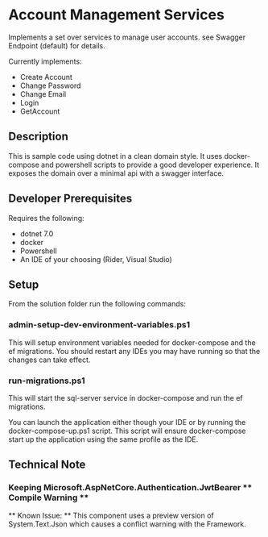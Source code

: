 # Account Management Services
Implements a set over services to manage user accounts. see Swagger Endpoint (default) for details.

Currently implements:
+ Create Account
+ Change Password
+ Change Email
+ Login
+ GetAccount

## Description ##
This is sample code using dotnet in a clean domain style.  It uses docker-compose and powershell scripts to provide a good developer experience.  It exposes the domain over a minimal api with a swagger interface.

## Developer Prerequisites ##
Requires the following:
+ dotnet 7.0
+ docker
+ Powershell
+ An IDE of your choosing (Rider, Visual Studio)

## Setup ##
From the solution folder run the following commands:
### admin-setup-dev-environment-variables.ps1 ###
This will setup environment variables needed for docker-compose and the ef migrations.  You should restart any IDEs you may have running so that the changes can take effect.

### run-migrations.ps1  ##
This will start the sql-server service in docker-compose and run the ef migrations.

You can launch the application either though your IDE or by running the docker-compose-up.ps1 script.  This script will ensure docker-compose start up the application using the same profile as the IDE.



## Technical Note ##
### Keeping Microsoft.AspNetCore.Authentication.JwtBearer ** Compile Warning ** ###
** Known Issue:  ** This component uses a preview version of System.Text.Json which causes a conflict warning with the Framework.

